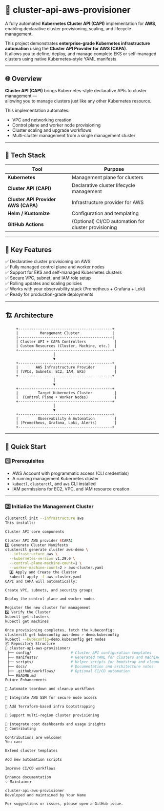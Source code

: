 # 🚀 cluster-api-aws-provisioner

A fully automated **Kubernetes Cluster API (CAPI)** implementation for **AWS**, enabling declarative cluster provisioning, scaling, and lifecycle management.

This project demonstrates **enterprise-grade Kubernetes infrastructure automation** using the **Cluster API Provider for AWS (CAPA)**.  
It allows you to define, deploy, and manage complete EKS or self-managed clusters using native Kubernetes-style YAML manifests.

---

## 🌐 Overview

**Cluster API (CAPI)** brings Kubernetes-style declarative APIs to cluster management —  
allowing you to manage clusters just like any other Kubernetes resource.

This implementation automates:
- VPC and networking creation
- Control plane and worker node provisioning
- Cluster scaling and upgrade workflows
- Multi-cluster management from a single management cluster

---

## 🧩 Tech Stack

| Tool | Purpose |
|------|----------|
| **Kubernetes** | Management plane for clusters |
| **Cluster API (CAPI)** | Declarative cluster lifecycle management |
| **Cluster API Provider AWS (CAPA)** | Infrastructure provider for AWS |
| **Helm / Kustomize** | Configuration and templating |
| **GitHub Actions** | (Optional) CI/CD automation for cluster provisioning |

---

## 🎯 Key Features

✅ Declarative cluster provisioning on AWS  
✅ Fully managed control plane and worker nodes  
✅ Support for EKS and self-managed Kubernetes clusters  
✅ Secure VPC, subnet, and IAM role setup  
✅ Rolling updates and scaling policies  
✅ Works with your observability stack (Prometheus + Grafana + Loki)  
✅ Ready for production-grade deployments  

---

## 🏗️ Architecture

         +-------------------------------------------+
         |          Management Cluster               |
         |-------------------------------------------|
         | Cluster API + CAPA Controllers             |
         | Custom Resources (Cluster, Machine, etc.)  |
         +-------------------------------------------+
                          │
                          ▼
         +-------------------------------------------+
         |        AWS Infrastructure Provider         |
         | (VPCs, Subnets, EC2, IAM, EKS)             |
         +-------------------------------------------+
                          │
                          ▼
         +-------------------------------------------+
         |         Target Kubernetes Cluster          |
         |  (Control Plane + Worker Nodes)            |
         +-------------------------------------------+
                          │
                          ▼
         +-------------------------------------------+
         |         Observability & Automation         |
         | (Prometheus, Grafana, Loki, Alerts)        |
         +-------------------------------------------+

---

## 🚀 Quick Start

### 1️⃣ Prerequisites

- AWS Account with programmatic access (CLI credentials)
- A running management Kubernetes cluster
- `kubectl`, `clusterctl`, and `aws` CLI installed
- IAM permissions for EC2, VPC, and IAM resource creation

---

### 2️⃣ Initialize the Management Cluster

```bash
clusterctl init --infrastructure aws
This installs:

Cluster API core components

Cluster API AWS provider (CAPA)
3️⃣ Generate Cluster Manifests
clusterctl generate cluster aws-demo \
  --infrastructure aws \
  --kubernetes-version v1.29.0 \
  --control-plane-machine-count=1 \
  --worker-machine-count=2 > aws-cluster.yaml
  4️⃣ Apply and Create the Cluster
  kubectl apply -f aws-cluster.yaml
CAPI and CAPA will automatically:

Create VPC, subnets, and security groups

Deploy the control plane and worker nodes

Register the new cluster for management
5️⃣ Verify the Cluster
kubectl get clusters
kubectl get machines

Once provisioning completes, fetch the kubeconfig:
clusterctl get kubeconfig aws-demo > demo.kubeconfig
kubectl --kubeconfig=demo.kubeconfig get nodes
📦 Repository Structure
📁 cluster-api-aws-provisioner/
 ├── config/                  # Cluster API configuration templates
 ├── manifests/               # Generated YAML for clusters and machines
 ├── scripts/                 # Helper scripts for bootstrap and cleanup
 ├── docs/                    # Documentation and architecture notes
 ├── .github/workflows/       # Optional CI/CD automation
 └── README.md
Future Enhancements

🔹 Automate teardown and cleanup workflows

🔹 Integrate AWS SSM for secure node access

🔹 Add Terraform-based infra bootstrapping

🔹 Support multi-region cluster provisioning

🔹 Integrate cost dashboards and usage insights
🤝 Contributing

Contributions are welcome!
You can:

Extend cluster templates

Add new automation scripts

Improve CI/CD workflows

Enhance documentation
💡 Maintainer

cluster-api-aws-provisioner
Developed and maintained by Your Name

For suggestions or issues, please open a GitHub issue.



